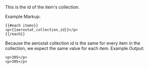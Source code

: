 This is the id of the item's collection.

Example Markup:
```
{{#each items}}
<p>{{aerostat_collection_id}}</p>
{{/each}}
```

Because the aerostat collection id is the same for every item in the collection, we expect the same value for each item. Example Output:
```
<p>305</p>
<p>305</p>
```
